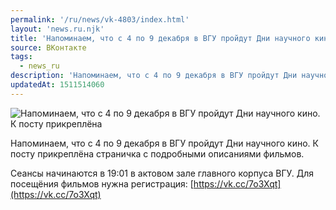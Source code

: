 ```yaml
---
permalink: '/ru/news/vk-4803/index.html'
layout: 'news.ru.njk'
title: 'Напоминаем, что с 4 по 9 декабря в ВГУ пройдут Дни научного кино.'
source: ВКонтакте
tags:
  - news_ru
description: 'Напоминаем, что с 4 по 9 декабря в ВГУ пройдут Дни научного кино.'
updatedAt: 1511514060
---
```

![Напоминаем, что с 4 по 9 декабря в ВГУ пройдут Дни научного кино. К посту прикреплёна](https://sun9-53.userapi.com/impf/c639231/v639231439/8a058/cYYdJ0n9qZo.jpg?size=1280x720&quality=96&sign=eefe5db2af11de40adf861dade2a1d06&c_uniq_tag=_fclL9n0dHpU7URaErgG8XTGAjpDHfhDynug8kl7kDA&type=album)

Напоминаем, что с 4 по 9 декабря в ВГУ пройдут Дни научного кино. К посту прикреплёна страничка с подробными описаниями фильмов.

Сеансы начинаются в 19:01 в актовом зале главного корпуса ВГУ.
Для посещёния фильмов нужна регистрация: [https://vk.cc/7o3Xqt](https://vk.cc/7o3Xqt)
